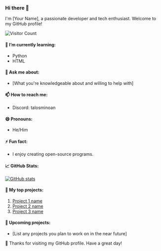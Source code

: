 ### Hi there 👋

I'm [Your Name], a passionate developer and tech enthusiast. Welcome to my GitHub profile!

![Visitor Count](https://profile-counter.glitch.me/TalosTheMinoan/count.svg)

#### 🌱 I’m currently learning:
- Python
- HTML

#### 💬 Ask me about:
- [What you're knowledgeable about and willing to help with]

#### 📫 How to reach me:
- Discord: talosminoan

#### 😄 Pronouns:
- He/Him

#### ⚡ Fun fact:
- I enjoy creating open-source programs.

#### 📈 GitHub Stats:
[![GitHub stats](https://github-readme-stats.vercel.app/api?username=TalosTheMinoan)](https://github.com/TalosTheMinoan)

#### 💼 My top projects:
1. [Project 1 name](https://github.com/TalosTheMinoan/Project1)
2. [Project 2 name](https://github.com/TalosTheMinoan/Project2)
3. [Project 3 name](https://github.com/TalosTheMinoan/Project3)

#### 🚀 Upcoming projects:
- [List any projects you plan to work on in the near future]

🎉 Thanks for visiting my GitHub profile. Have a great day!
